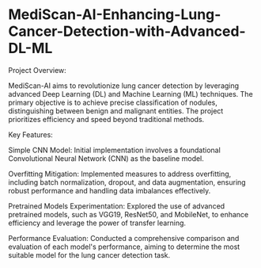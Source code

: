 # MediScan-AI-Enhancing-Lung-Cancer-Detection-with-Advanced-DL-ML

Project Overview:

MediScan-AI aims to revolutionize lung cancer detection by leveraging advanced Deep Learning (DL) and Machine Learning (ML) techniques. The primary objective is to achieve precise classification of nodules, distinguishing between benign and malignant entities. The project prioritizes efficiency and speed beyond traditional methods.

Key Features:

Simple CNN Model:
        Initial implementation involves a foundational Convolutional Neural Network (CNN) as the baseline model.

Overfitting Mitigation:
        Implemented measures to address overfitting, including batch normalization, dropout, and data augmentation, ensuring robust performance and handling data imbalances effectively.

Pretrained Models Experimentation:
        Explored the use of advanced pretrained models, such as VGG19, ResNet50, and MobileNet, to enhance efficiency and leverage the power of transfer learning.

Performance Evaluation:
        Conducted a comprehensive comparison and evaluation of each model's performance, aiming to determine the most suitable model for the lung cancer detection task.

